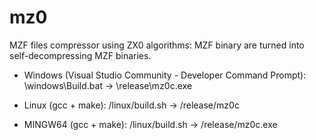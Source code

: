 # mz0
MZF files compressor using ZX0 algorithms: MZF binary are turned into self-decompressing MZF binaries.

- Windows (Visual Studio Community - Developer Command Prompt): \windows\Build.bat -> \release\mz0c.exe

- Linux (gcc + make): /linux/build.sh -> /release/mz0c

- MINGW64 (gcc + make): /linux/build.sh -> /release/mz0c.exe
